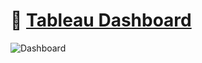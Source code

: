 # 🔗 [Tableau Dashboard](https://public.tableau.com/views/AirBnBFullProject_17271194153650/Dashboard1?:language=en-US&:sid=&:redirect=auth&:display_count=n&:origin=viz_share_link)
![Dashboard]()

